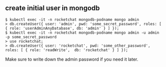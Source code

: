 ## create initial user in mongodb
```shell
$ kubectl exec -it -n rocketchat mongodb-podname mongo admin
> db.createUser({ user: 'admin', pwd: 'some_secret_password', roles: [ { role: 'userAdminAnyDatabase', db: 'admin' } ] });
$ kubectl exec -it -n rocketchat mongodb-podname mongo admin -u admin -p some_secret_password
> use rocketchat;
> db.createUser({ user: 'rocketchat', pwd: 'some_other_password', roles: [ { role: 'readWrite',  db: 'rocketchat' } ] });
```

Make sure to write down the admin password if you need it later.
